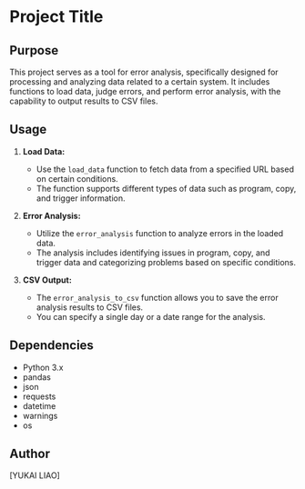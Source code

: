 # Project Title

## Purpose
This project serves as a tool for error analysis, specifically designed for processing and analyzing data related to a certain system. It includes functions to load data, judge errors, and perform error analysis, with the capability to output results to CSV files.

## Usage
1. **Load Data:**
   - Use the `load_data` function to fetch data from a specified URL based on certain conditions.
   - The function supports different types of data such as program, copy, and trigger information.

2. **Error Analysis:**
   - Utilize the `error_analysis` function to analyze errors in the loaded data.
   - The analysis includes identifying issues in program, copy, and trigger data and categorizing problems based on specific conditions.

3. **CSV Output:**
   - The `error_analysis_to_csv` function allows you to save the error analysis results to CSV files.
   - You can specify a single day or a date range for the analysis.

## Dependencies
- Python 3.x
- pandas
- json
- requests
- datetime
- warnings
- os

## Author
[YUKAI LIAO]


